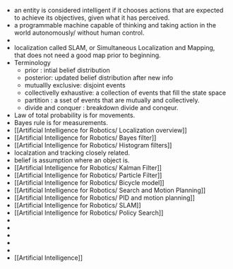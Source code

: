 - an entity is considered intelligent if it chooses actions that are expected to achieve its objectives, given what it has perceived.
- a programmable machine capable of thinking and taking action in the world autonomously/ without human control.
-
- localization called SLAM, or Simultaneous Localization and Mapping, that does not need a good map prior to beginning.
- Terminology
	- prior : intial belief distribution
	- posterior: updated belief distribution after new info
	- mutuallly exclusive: disjoint events
	- collectivelly exhaustive: a collection of events that fill the state space
	- partition : a sset of events that are mutually and collectively.
	- divide and conquer : breakdown divide and conqeur.
- Law of total probability is for movements.
- Bayes rule is for measurements.
- [[Artificial Intelligence for Robotics/ Localization overview]]
- [[Artificial Intelligence for Robotics/ Bayes filter]]
- [[Artificial Intelligence for Robotics/ Histogram filters]]
- localzation and tracking closely related.
- belief is assumption where an object is.
- [[Artificial Intelligence for Robotics/ Kalman Filter]]
- [[Artificial Intelligence for Robotics/ Particle Filter]]
- [[Artificial Intelligence for Robotics/ Bicycle model]]
- [[Artificial Intelligence for Robotics/ Search and Motion Planning]]
- [[Artificial Intelligence for Robotics/ PID and motion planning]]
- [[Artificial Intelligence for Robotics/ SLAM]]
- [[Artificial Intelligence for Robotics/ Policy Search]]
-
-
-
-
-
- [[Artificial Intelligence]]